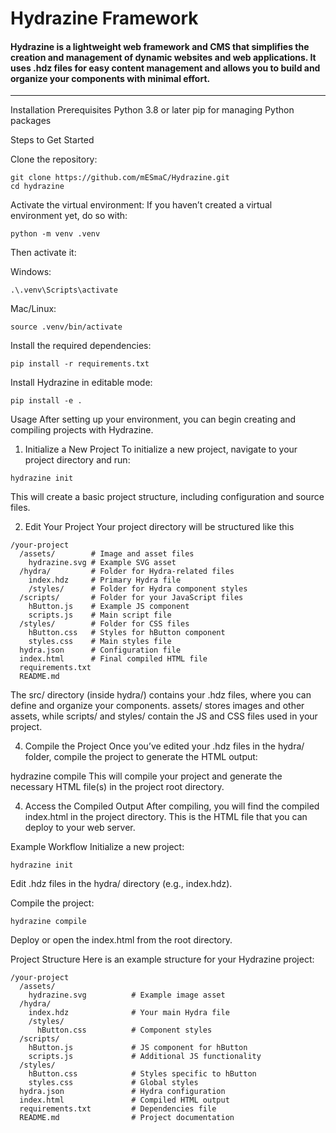 

# Hydrazine Framework

#### Hydrazine is a lightweight web framework and CMS that simplifies the creation and management of dynamic websites and web applications. It uses .hdz files for easy content management and allows you to build and organize your components with minimal effort.

------------


Installation
Prerequisites
Python 3.8 or later
pip for managing Python packages

Steps to Get Started

Clone the repository:
```
git clone https://github.com/mESmaC/Hydrazine.git
cd hydrazine
```
Activate the virtual environment: If you haven’t created a virtual environment yet, do so with:
```
python -m venv .venv
```
Then activate it:

Windows:
```
.\.venv\Scripts\activate
```

Mac/Linux:
```
source .venv/bin/activate
```
Install the required dependencies:
```
pip install -r requirements.txt
```
Install Hydrazine in editable mode:
```
pip install -e .
```
Usage
After setting up your environment, you can begin creating and compiling projects with Hydrazine.

1. Initialize a New Project
To initialize a new project, navigate to your project directory and run:

```
hydrazine init
```
This will create a basic project structure, including configuration and source files.

2. Edit Your Project
Your project directory will be structured like this

```
/your-project
  /assets/        # Image and asset files
    hydrazine.svg # Example SVG asset
  /hydra/         # Folder for Hydra-related files
    index.hdz     # Primary Hydra file
    /styles/      # Folder for Hydra component styles
  /scripts/       # Folder for your JavaScript files
    hButton.js    # Example JS component
    scripts.js    # Main script file
  /styles/        # Folder for CSS files
    hButton.css   # Styles for hButton component
    styles.css    # Main styles file
  hydra.json      # Configuration file
  index.html      # Final compiled HTML file
  requirements.txt
  README.md
```
The src/ directory (inside hydra/) contains your .hdz files, where you can define and organize your components. assets/ stores images and other assets, while scripts/ and styles/ contain the JS and CSS files used in your project.

4. Compile the Project
Once you’ve edited your .hdz files in the hydra/ folder, compile the project to generate the HTML output:

hydrazine compile
This will compile your project and generate the necessary HTML file(s) in the project root directory.

4. Access the Compiled Output
After compiling, you will find the compiled index.html in the project directory. This is the HTML file that you can deploy to your web server.

Example Workflow
Initialize a new project:
```
hydrazine init
```
Edit .hdz files in the hydra/ directory (e.g., index.hdz).

Compile the project:
```
hydrazine compile
```
Deploy or open the index.html from the root directory.

Project Structure
Here is an example structure for your Hydrazine project:
```
/your-project
  /assets/
    hydrazine.svg          # Example image asset
  /hydra/
    index.hdz              # Your main Hydra file
    /styles/
      hButton.css          # Component styles
  /scripts/
    hButton.js             # JS component for hButton
    scripts.js             # Additional JS functionality
  /styles/
    hButton.css            # Styles specific to hButton
    styles.css             # Global styles
  hydra.json               # Hydra configuration
  index.html               # Compiled HTML output
  requirements.txt         # Dependencies file
  README.md                # Project documentation
```
